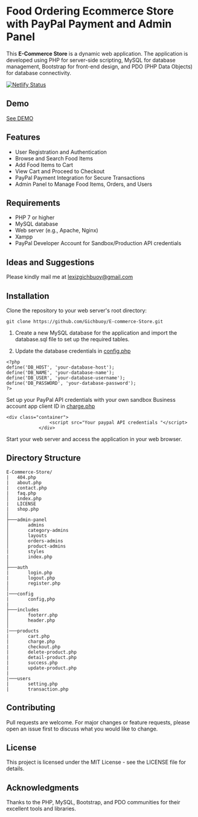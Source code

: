 # Food Ordering Ecommerce Store with PayPal Payment and Admin Panel
This **E-Commerce Store** is a dynamic web application.
 The application is developed using PHP for server-side scripting, MySQL for database management, Bootstrap for front-end design, and PDO (PHP Data Objects) for database connectivity.

[![Netlify Status](https://api.netlify.com/api/v1/badges/74de2307-6c91-46cc-b2f6-b1afcae8b07d/deploy-status)](https://app.netlify.com/sites/groceries-store-bs4/deploys)

## Demo
[See DEMO](https://groceries.teguhrianto.my.id)

## Features
* User Registration and Authentication
* Browse and Search Food Items
* Add Food Items to Cart
* View Cart and Proceed to Checkout
* PayPal Payment Integration for Secure Transactions
* Admin Panel to Manage Food Items, Orders, and Users


## Requirements
* PHP 7 or higher
* MySQL database
* Web server (e.g., Apache, Nginx)
* Xampp
* PayPal Developer Account for Sandbox/Production API credentials


## Ideas and Suggestions
Please kindly mail me at [lexizgichbuoy@gmail.com](mailto:lexizgichbuoy@gmail.com])


## Installation
Clone the repository to your web server's root directory:
```
git clone https://github.com/Gichbuoy/E-commerce-Store.git
```

1. Create a new MySQL database for the application and import the database.sql file to set up the required tables.

2. Update the database credentials in [config.php](https://github.com/Gichbuoy/E-Commerce-Store/config/config.php)
```
<?php
define('DB_HOST', 'your-database-host');
define('DB_NAME', 'your-database-name');
define('DB_USER', 'your-database-username');
define('DB_PASSWORD', 'your-database-password');
?>
```

Set up your PayPal API credentials with your own sandbox Business account app client ID in [charge.php](https://github.com/Gichbuoy/E-Commerce-Store/products/charge.php)
```
<div class="container">
                <script src="Your paypal API credentials "</script>
            </div>
```

Start your web server and access the application in your web browser.

## Directory Structure
```
E-Commerce-Store/
|   404.php
|   about.php
|   contact.php
|   faq.php
│   index.php
|   LICENSE
|   shop.php
│
├───admin-panel
│       admins
│       category-admins
│       layouts
│       orders-admins
│       product-admins
|       styles
|       index.php
│
├───auth
|       login.php
|       logout.php
|       register.php
│
|───config
|       config,php
|
├───includes
│       footerr.php
│       header.php
│
|───products
|       cart.php
|       charge.php
|       checkout.php
|       delete-product.php
|       detail-product.php
|       success.php
|       update-product.php
|
|───users
|       setting.php
|       transaction.php
```

## Contributing
Pull requests are welcome. For major changes or feature requests, please open an issue first to discuss what you would like to change.

## License
This project is licensed under the MIT License - see the LICENSE file for details.

## Acknowledgments

Thanks to the PHP, MySQL, Bootstrap, and PDO communities for their excellent tools and libraries.

